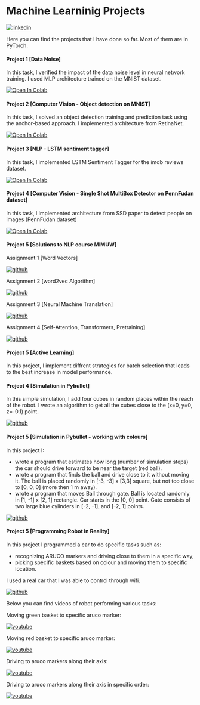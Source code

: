 # Machine Learninig Projects

[![linkedin](https://img.shields.io/badge/LinkedIn-0077B5?style=for-the-badge&logo=linkedin&logoColor=white)](https://linkedin.com/in/karol-pustelnik)

Here you can find the projects that I have done so far. Most of them are in PyTorch.

#### Project 1 [Data Noise]

In this task, I verified the impact of the data noise level in neural network training.
I used MLP architecture trained on the MNIST dataset.

[![Open In Colab](https://colab.research.google.com/assets/colab-badge.svg)](https://colab.research.google.com/github/karolpustelnik/Machine_Learning_Projects/blob/main/Karol_Pustelnik_Homework_1_DNN-2.ipynb)



#### Project 2 [Computer Vision - Object detection on MNIST]

In this task, I solved an object detection training and prediction task using the anchor-based approach. I implemented architecture from RetinaNet.

[![Open In Colab](https://colab.research.google.com/assets/colab-badge.svg)](https://colab.research.google.com/github/karolpustelnik/Machine_Learning_Projects/blob/main/Karol_Pustelnik_Assignment_2_RetinaMNIST_with_rotations-2.ipynb)

#### Project 3 [NLP - LSTM sentiment tagger]

In this task, I implemented LSTM Sentiment Tagger for the imdb reviews dataset.

[![Open In Colab](https://colab.research.google.com/assets/colab-badge.svg)](https://colab.research.google.com/github/karolpustelnik/Machine_Learning_Projects/blob/main/Karol_Pustelnik_Homework_RNN_student_version_4.ipynb)

#### Project 4 [Computer Vision - Single Shot MultiBox Detector on PennFudan dataset]

In this task, I implemented architecture from SSD paper to detect people on images (PennFudan dataset)

[![Open In Colab](https://colab.research.google.com/assets/colab-badge.svg)](https://colab.research.google.com/github/karolpustelnik/Machine_Learning_Projects/blob/main/KP_SSD_on_PennFudan_Problem1_(1)-2.ipynb)

#### Project 5 [Solutions to NLP course MIMUW]

Assignment 1 [Word Vectors]

[![github](https://img.shields.io/badge/GitHub-100000?style=for-the-badge&logo=github&logoColor=white)](https://github.com/karolpustelnik/Machine_Learning_Projects/tree/main/NLP/Practical_1)

Assignment 2 [word2vec Algorithm]

[![github](https://img.shields.io/badge/GitHub-100000?style=for-the-badge&logo=github&logoColor=white)](https://github.com/karolpustelnik/Machine_Learning_Projects/tree/main/NLP/Practical_2)

Assignment 3 [Neural Machine Translation]

[![github](https://img.shields.io/badge/GitHub-100000?style=for-the-badge&logo=github&logoColor=white)](https://github.com/karolpustelnik/Machine_Learning_Projects/tree/main/NLP/Practical_3)

Assignment 4 [Self-Attention, Transformers, Pretraining]

[![github](https://img.shields.io/badge/GitHub-100000?style=for-the-badge&logo=github&logoColor=white)](https://github.com/karolpustelnik/Machine_Learning_Projects/tree/main/NLP/Practical_4)

#### Project 5 [Active Learning]

In this project, I implement diffrent strategies for batch selection that leads to the best increase in model performance.


#### Project 4 [Simulation in Pybullet]

In this simple simulation, I add four cubes in random places within the reach of the robot. I wrote an algorithm to get all the cubes close to the (x=0, y=0, z=-0.1) point.

[![github](https://img.shields.io/badge/GitHub-100000?style=for-the-badge&logo=github&logoColor=white)](https://github.com/karolpustelnik/Machine_Learning_Projects/tree/main/Robot%20Control/simulation_pybullet)


#### Project 5 [Simulation in Pybullet - working with colours]
In this project I: 
- wrote a program that estimates how long (number of simulation steps) the car should drive forward to be near the target (red ball).
- wrote a program that finds the ball and drive close to it without moving it. The ball is placed randomly in [-3, -3] x [3,3] square, but not too close to [0, 0, 0] (more then 1 m away).
- wrote a program that moves Ball through gate. Ball is located randomly in [1, -1] x [2, 1] rectangle. Car starts in the [0, 0] point. Gate consists of two large blue cylinders in [-2, -1], and [-2, 1] points.

[![github](https://img.shields.io/badge/GitHub-100000?style=for-the-badge&logo=github&logoColor=white)](https://github.com/karolpustelnik/Machine_Learning_Projects/tree/main/Robot%20Control/working_with_colours)

#### Project 5 [Programming Robot in Reality]

In this project I programmed a car to do specific tasks such as:
- recognizing ARUCO markers and driving close to them in a specific way,
- picking specific baskets based on colour and moving them to specific location.

I used a real car that I was able to control through wifi.

[![github](https://img.shields.io/badge/GitHub-100000?style=for-the-badge&logo=github&logoColor=white)](https://github.com/karolpustelnik/Machine_Learning_Projects/tree/main/Robot%20Control/robot_in_reality)

Below you can find videos of robot performing various tasks:

Moving green basket to specific aruco marker:

[![youtube](https://img.shields.io/badge/YouTube-FF0000?style=for-the-badge&logo=youtube&logoColor=white)](https://youtu.be/2H-OtnuCIMw)

Moving red basket to specific aruco marker:

[![youtube](https://img.shields.io/badge/YouTube-FF0000?style=for-the-badge&logo=youtube&logoColor=white)](https://youtu.be/r0SvsmTElKw)

Driving to aruco markers along their axis:

[![youtube](https://img.shields.io/badge/YouTube-FF0000?style=for-the-badge&logo=youtube&logoColor=white)](https://youtu.be/0XYtlJRBRK8)

Driving to aruco markers along their axis in specific order:

[![youtube](https://img.shields.io/badge/YouTube-FF0000?style=for-the-badge&logo=youtube&logoColor=white)](https://youtu.be/dfY6TrEfoJQ)



